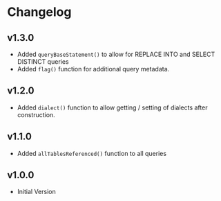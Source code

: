 # Changelog

## v1.3.0

- Added `queryBaseStatement()` to allow for REPLACE INTO and SELECT DISTINCT queries
- Added `flag()` function for additional query metadata.

## v1.2.0

- Added `dialect()` function to allow getting / setting of dialects after construction.

## v1.1.0

- Added `allTablesReferenced()` function to all queries

## v1.0.0

- Initial Version